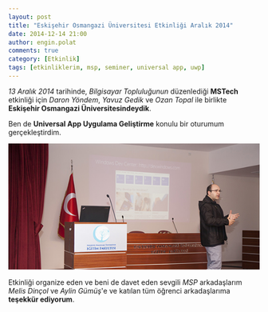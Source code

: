 ```yaml
---
layout: post
title: "Eskişehir Osmangazi Üniversitesi Etkinliği Aralık 2014"
date: 2014-12-14 21:00
author: engin.polat
comments: true
category: [Etkinlik]
tags: [etkinliklerim, msp, seminer, universal app, uwp]
---
```

*13 Aralık 2014* tarihinde, *Bilgisayar Topluluğunun* düzenlediği **MSTech** etkinliği için *Daron Yöndem*, *Yavuz Gedik* ve *Ozan Topal* ile birlikte **Eskişehir Osmangazi Üniversitesindeydik**.

Ben de **Universal App Uygulama Geliştirme** konulu bir oturumum gerçekleştirdim.

![](/assets/uploads/2014/12/EskisehirOsmanGaziUniversitesiEtkinlik.jpg)

Etkinliği organize eden ve beni de davet eden sevgili *MSP* arkadaşlarım *Melis Dinçol* ve *Aylin Gümüş*'e ve katılan tüm öğrenci arkadaşlarıma **teşekkür ediyorum**.

